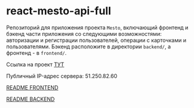 # react-mesto-api-full
Репозиторий для приложения проекта `Mesto`, включающий фронтенд и бэкенд части приложения со следующими возможностями: авторизации и регистрации пользователей, операции с карточками и пользователями. Бэкенд расположите в директории `backend/`, а фронтенд - в `frontend/`. 
  
Ссылка на проект [ТУТ](http://mesto.juliamakhlin.nomoredomains.xyz)

Публичный IP-адрес сервера: 51.250.82.60

[README FRONTEND](https://github.com/JuliaMacFiurst/react-mesto-api-full/blob/main/frontend/README.md)

[README BACKEND](https://github.com/JuliaMacFiurst/react-mesto-api-full/tree/main/backend#readme)
